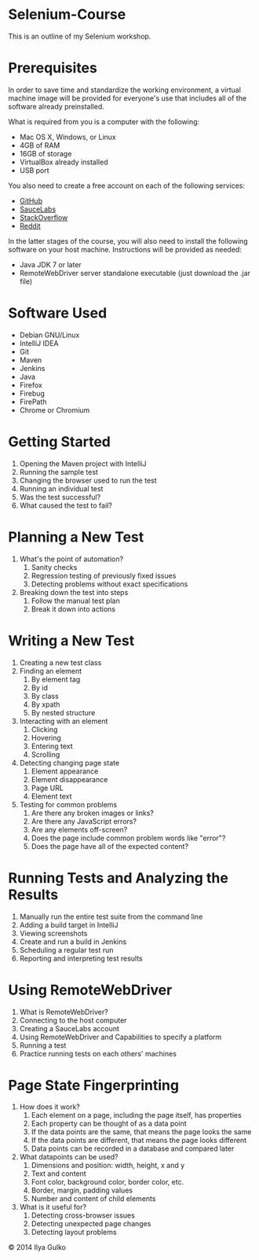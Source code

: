 Selenium-Course
===============
This is an outline of my Selenium workshop.

Prerequisites
=============
In order to save time and standardize the working environment, a virtual machine image will be provided for everyone's use that includes all of the software already preinstalled.

What is required from you is a computer with the following:

* Mac OS X, Windows, or Linux
* 4GB of RAM
* 16GB of storage
* VirtualBox already installed
* USB port

You also need to create a free account on each of the following services:

* [GitHub](http://www.github.com/)
* [SauceLabs](http://www.saucelabs.com/)
* [StackOverflow](http://www.stackoverflow.com/)
* [Reddit](http://www.reddit.com/)

In the latter stages of the course, you will also need to install the following software on your host machine. Instructions will be provided as needed:

* Java JDK 7 or later
* RemoteWebDriver server standalone executable (just download the .jar file)

Software Used
=============
* Debian GNU/Linux
* IntelliJ IDEA
* Git
* Maven
* Jenkins
* Java
* Firefox
* Firebug
* FirePath
* Chrome or Chromium

Getting Started
===============
1. Opening the Maven project with IntelliJ
2. Running the sample test
3. Changing the browser used to run the test
4. Running an individual test
5. Was the test successful?
6. What caused the test to fail?

Planning a New Test
===================
1. What's the point of automation?
    1. Sanity checks
    2. Regression testing of previously fixed issues
    3. Detecting problems without exact specifications
2. Breaking down the test into steps
    1. Follow the manual test plan
    2. Break it down into actions

Writing a New Test
==================
1. Creating a new test class
2. Finding an element
    1. By element tag
    2. By id
    3. By class
    4. By xpath
    5. By nested structure
3. Interacting with an element
    1. Clicking
    2. Hovering
    3. Entering text
    4. Scrolling
4. Detecting changing page state
    1. Element appearance
    2. Element disappearance
    3. Page URL
    4. Element text
5. Testing for common problems
    1. Are there any broken images or links?
    2. Are there any JavaScript errors?
    3. Are any elements off-screen?
    4. Does the page include common problem words like "error"?
    5. Does the page have all of the expected content?

Running Tests and Analyzing the Results
=======================================
1. Manually run the entire test suite from the command line
2. Adding a build target in IntelliJ
3. Viewing screenshots
4. Create and run a build in Jenkins
5. Scheduling a regular test run
6. Reporting and interpreting test results

Using RemoteWebDriver
=====================
1. What is RemoteWebDriver?
2. Connecting to the host computer
3. Creating a SauceLabs account
4. Using RemoteWebDriver and Capabilities to specify a platform
5. Running a test
6. Practice running tests on each others' machines

Page State Fingerprinting
=========================
1. How does it work?
    1. Each element on a page, including the page itself, has properties
    2. Each property can be thought of as a data point
    3. If the data points are the same, that means the page looks the same
    4. If the data points are different, that means the page looks different
    5. Data points can be recorded in a database and compared later
2. What datapoints can be used?
    1. Dimensions and position: width, height, x and y
    2. Text and content
    3. Font color, background color, border color, etc.
    4. Border, margin, padding values
    5. Number and content of child elements
3. What is it useful for?
    1. Detecting cross-browser issues
    2. Detecting unexpected page changes
    3. Detecting layout problems

&copy; 2014 Ilya Gulko